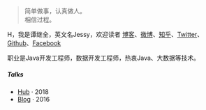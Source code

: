 > 简单做事，认真做人。  
> 相信过程。

H，我是谭继全，英文名Jessy，欢迎读者 [博客](https://tanjiquan.github.io)、[微博](https://weibo.com/jiquantan)、[知乎](https://zhihu.com/people/tanjiquan)、[Twitter](https://twitter.com/tanjiquan)、[Github](https://github.com/tanjiquan)、[Facebook](https://facebook.com/tan.ji.quan.jessy) 

职业是Java开发工程师，数据开发工程师，热衷Java、大数据等技术。


##### Talks

- [Hub][2] · 2018
- [Blog][1] · 2016

[1]: http://blog.csdn.net/tanjiquan/
[2]: http://tanjiquan.github.io/

